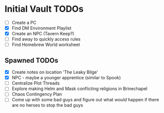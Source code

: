 # Initial Vault TODOs

- [ ] Create a PC
- [x] Find DM Environment Playlist
- [x] Create an NPC (Tavern Keep?)
- [ ] Find away to quickly access rules
- [ ] Find Homebrew World worksheet

## Spawned TODOs

- [x] Create notes on location 'The Leaky Bilge'
- [x] NPC - maybe a younger apprentice (similar to Spook)
- [ ] Centralize Plot Threads
- [ ] Explore making Helm and Mask conflicting religions in Brinechapel
- [ ] Chaos Contingency Plan
- [ ] Come up with some bad guys and figure out what *would* happen if there are no heroes to stop the bad guys
